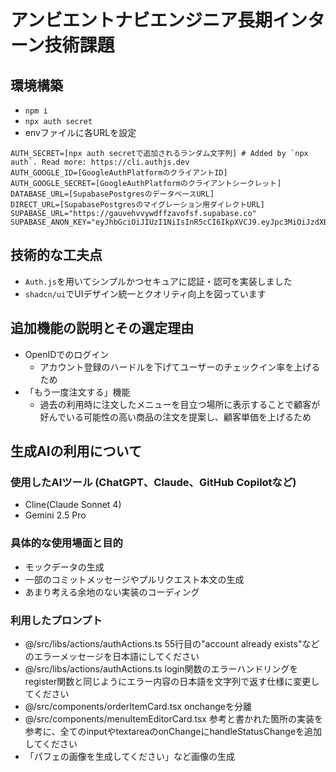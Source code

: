 # アンビエントナビエンジニア長期インターン技術課題
## 環境構築
 - `npm i`
 - `npx auth secret`
 - envファイルに各URLを設定
```env.local
AUTH_SECRET=[npx auth secretで追加されるランダム文字列] # Added by `npx auth`. Read more: https://cli.authjs.dev
AUTH_GOOGLE_ID=[GoogleAuthPlatformのクライアントID]
AUTH_GOOGLE_SECRET=[GoogleAuthPlatformのクライアントシークレット]
DATABASE_URL=[SupabasePostgresのデータベースURL]
DIRECT_URL=[SupabasePostgresのマイグレーション用ダイレクトURL]
SUPABASE_URL="https://gauvehvvywdffzavofsf.supabase.co"
SUPABASE_ANON_KEY="eyJhbGciOiJIUzI1NiIsInR5cCI6IkpXVCJ9.eyJpc3MiOiJzdXBhYmFzZSIsInJlZiI6ImdhdXZlaHZ2eXdkZmZ6YXZvZnNmIiwicm9sZSI6ImFub24iLCJpYXQiOjE3NDg5NTQ2NjMsImV4cCI6MjA2NDUzMDY2M30.TUcWTBYw2AaCsWPnqRBfpjkYEvHeS40zWj2g6P_R74s"
```
## 技術的な工夫点
 - `Auth.js`を用いてシンプルかつセキュアに認証・認可を実装しました
 - `shadcn/ui`でUIデザイン統一とクオリティ向上を図っています
## 追加機能の説明とその選定理由
- OpenIDでのログイン
    - アカウント登録のハードルを下げてユーザーのチェックイン率を上げるため
- 「もう一度注文する」機能
    - 過去の利用時に注文したメニューを目立つ場所に表示することで顧客が好んでいる可能性の高い商品の注文を提案し、顧客単価を上げるため
## 生成AIの利用について
### 使用したAIツール (ChatGPT、Claude、GitHub Copilotなど)
 - Cline(Claude Sonnet 4)
 - Gemini 2.5 Pro
### 具体的な使用場面と目的
- モックデータの生成
- 一部のコミットメッセージやプルリクエスト本文の生成
- あまり考える余地のない実装のコーディング
### 利用したプロンプト
- @/src/libs/actions/authActions.ts 55行目の"account already exists"などのエラーメッセージを日本語にしてください
- @/src/libs/actions/authActions.ts login関数のエラーハンドリングをregister関数と同じようにエラー内容の日本語を文字列で返す仕様に変更してください
- @/src/components/orderItemCard.tsx onchangeを分離
- @/src/components/menuItemEditorCard.tsx 参考と書かれた箇所の実装を参考に、全てのinputやtextareaのonChangeにhandleStatusChangeを追加してください
- 「パフェの画像を生成してください」など画像の生成
